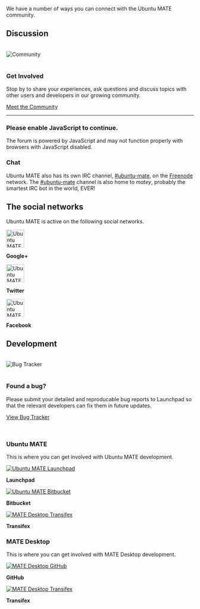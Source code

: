 <!-- 
.. title: Community
.. slug: community
.. date: 2014-06-10 23:01:09 UTC
.. tags: Ubuntu,MATE,community,Google+,Twitter,Launchpad
.. link: 
.. description: 
.. type: text
-->

We have a number of ways you can connect with the Ubuntu MATE community.

## Discussion

<div class="row">
  <div class="col-xs-3">
    <div class="text-center">
      <br>
      <img src="/assets/img/downloads/community.png" alt="Community">
    </div>
  </div>
  <div class="col-xs-9">
    <br>
    <h3>Get Involved</h3>
    <p>Stop by to share your experiences, ask questions and discuss topics
    with other users and developers in our growing community.</p>
    <p><a href="https://ubuntu-mate.community"><span class="fa fa-comments"></span> Meet the Community</a></p>
  </div>
</div>
<hr />

<noscript>
  <div class="alert alert-danger">
    <h3>Please enable JavaScript to continue.</h3>
    <p>The forum is powered by JavaScript and may not function properly
    with browsers with JavaScript disabled.</p>
  </div>
</noscript>

### Chat
 
Ubuntu MATE also has its own IRC channel, [#ubuntu-mate](/irc/), on the [Freenode](http://freende.net)
network. The [#ubuntu-mate](/irc/) channel is also home to *matey*, probably the
smartest IRC bot in the world, EVER!

## The social networks

Ubuntu MATE is active on the following social networks.

<div class="row">
  <div class="col-xs-4">
    <div class="well bs-component text-center">
    <a class="social-icon" href="https://plus.google.com/communities/108331279007926658904" title="Ubuntu MATE Google+"><img class="centered" src="/assets/img/google+.svg" alt="Ubuntu MATE on Google+" width="48px" height="48px"></a>
    <p><b>Google+</b></p>
    </div>
  </div>
  <div class="col-xs-4">
    <div class="well bs-component text-center">
    <a class="social-icon" href="https://twitter.com/ubuntu_mate" title="Ubuntu MATE Twitter"><img class="centered" src="/assets/img/twitter.svg" alt="Ubuntu MATE on Twitter" width="48px" height="48px"></a>
    <p><b>Twitter</b></p>
    </div>
  </div>
  <div class="col-xs-4">
    <div class="well bs-component text-center">
    <a class="social-icon" href="https://www.facebook.com/UbuntuMATEedition/" title="Ubuntu MATE Facebook"><img class="centered" src="/assets/img/facebook.svg" alt="Ubuntu MATE on Facebook" width="48px" height="48px"></a>
    <p><b>Facebook</b></p>
    </div>
  </div>
</div>

## Development

<div class="row">
  <div class="col-xs-3">
    <div class="text-center">
      <br>
      <img src="/assets/img/downloads/bugs.png" alt="Bug Tracker">
    </div>
  </div>
  <div class="col-xs-9">
    <br>
    <h3>Found a bug?</h3>
    <p>Please submit your detailed and reproducable bug reports to Launchpad
    so that the relevant developers can fix them in future updates.</p>
    <p><a href="https://bugs.launchpad.net/ubuntu-mate"><span class="fa fa-bug"></span> View Bug Tracker</a></p>
  </div>
</div>
<br />

### Ubuntu MATE

This is where you can get involved with Ubuntu MATE development.

<div class="row">
  <div class="col-xs-4">
    <div class="well bs-component text-center">
    <a class="social-icon" href="https://launchpad.net/ubuntu-mate/" title="Ubuntu MATE on Launchpad"><img class="centered" src="/assets/img/logos/launchpad.png" alt="Ubuntu MATE Launchpad"></a>
    <p><b>Launchpad</b></p>
    </div>
  </div>
  <div class="col-xs-4">
    <div class="well bs-component text-center">
    <a class="social-icon" href="https://bitbucket.org/ubuntu-mate" title="Ubuntu MATE on Bitbucket"><img class="centered" src="/assets/img/logos/bitbucket.png" alt="Ubuntu MATE Bitbucket"></a>
    <p><b>Bitbucket</b></p>
    </div>
  </div>
  <div class="col-xs-4">
    <div class="well bs-component text-center">
    <a class="social-icon" href="https://www.transifex.com/ubuntu-mate/public/" title="Ubuntu MATE on Transifex"><img class="centered" src="/assets/img/logos/transifex.jpg" alt="MATE Desktop Transifex"></a>
    <p><b>Transifex</b></p>
    </div>
  </div>
</div>

### MATE Desktop

This is where you can get involved with MATE Desktop development.

<div class="row">
  <div class="col-xs-6">
    <div class="well bs-component text-center">
    <a class="social-icon" href="https://github.com/mate-desktop/" title="MATE Desktop on GitHub"><img class="centered" src="/assets/img/logos/github.png" alt="MATE Desktop GitHub"></a>
    <p><b>GitHub</b></p>
    </div>
  </div>
  <div class="col-xs-6">
    <div class="well bs-component text-center">
    <a class="social-icon" href="https://www.transifex.com/projects/p/MATE/" title="MATE Desktop on Transifex"><img class="centered" src="/assets/img/logos/transifex.jpg" alt="MATE Desktop Transifex"></a>
    <p><b>Transifex</b></p>
    </div>
  </div>
</div>